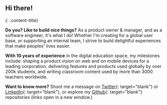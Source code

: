 ---
---

## Hi there!
{: .content-title}

<div class="content-title-sub"><span class="content-title-decorator"></span><i class="fa fa-commenting-o"></i><span class="content-title-decorator"></span></div>

**Do you? Like to build nice things?** As a product owner & manager, and as a software engineer, it's what I do! Whether I'm creating for a global user base, or supporting an internal team, I strive to build delightful experiences that make peoples' lives easier.

**With 10 years of experience** in the digital education space, my milestones include: shaping a product vision on web and on mobile devices for a leading corporation, delivering features and products used globally by over 200k students, and writing classroom content used by more than 3000 teachers worldwide. 

**Want to know more?** Shoot me a message on [Twitter](https://twitter.com/ortonomy_){: target="blank"} or [LinkedIn](https://www.linkedin.com/in/gregoryjorton/){: target="blank"}, or explore my  [Github](https://github.com/ortonomy){: target="blank"} repositories (links open in a new window.)